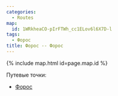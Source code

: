 ```yaml
---
categories:
  - Routes
map:
  id: 1WRkheaCO-pIrFTWh_cc1ELov6l6X7D-l
tags:
  - Форос
title: Форос -- Форос
---
```


{% include map.html id=page.map.id %}

Путевые точки:

- [Форос](toponyms/форос.md)
